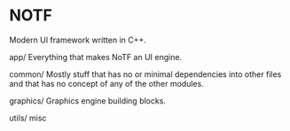 # NOTF
Modern UI framework written in C++.

app/
Everything that makes NoTF an UI engine.

common/
Mostly stuff that has no or minimal dependencies into other files and that has no concept of any of the other modules.

graphics/
Graphics engine building blocks.

utils/
misc
